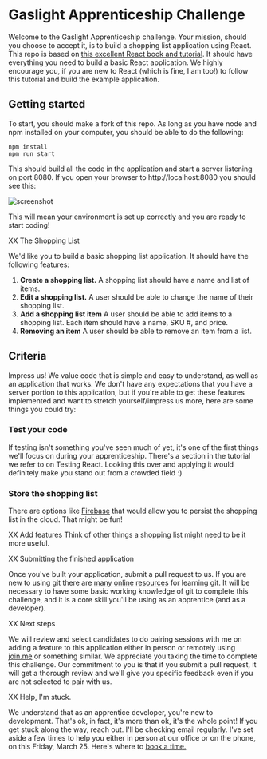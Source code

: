 # Gaslight Apprenticeship Challenge

Welcome to the Gaslight Apprenticeship challenge. Your mission, should you choose to accept
it, is to build a shopping list application using React. This repo is based on [this excellent React book and tutorial](http://survivejs.com/webpack_react/introduction/). It should have everything you need to build a basic React application. We highly encourage you, if you are new
to React (which is fine, I am too!) to follow this tutorial and build the example application.

## Getting started

To start, you should make a fork of this repo. As long as you have node and npm installed on your computer, you should be able to do the following:

```
npm install
npm run start
```

This should build all the code in the application and start a server listening on port 8080. If you open your browser to http://localhost:8080 you should see this:

![screenshot](screenshot.jpg)

This will mean your environment is set up correctly and you are ready to start coding!

XX The Shopping List

We'd like you to build a basic shopping list application. It should have the following features:

1. **Create a shopping list.**
A shopping list should have a name and list of items.
2. **Edit a shopping list.** A user should be able to change the name of their shopping list.
3. **Add a shopping list item** A user should be able to add items to a shopping list. Each item should have a name, SKU #, and price.
4. **Removing an item** A user should be able to remove an item from a list.

## Criteria

Impress us! We value code that is simple and easy to understand, as well as an application that works. We don't have any expectations that you have a server portion to this application, but if you're able to get these features implemented and want to stretch yourself/impress us more, here are some things you could try:

### Test your code
If testing isn't something you've seen much of yet, it's one of the first things we'll focus on during your apprenticeship. There's a section in the tutorial we refer to on Testing React. Looking this over and applying it would definitely make you stand out from a crowded field :)

### Store the shopping list
There are options like [Firebase](https://www.firebase.com/docs/web/libraries/react/) that would allow you to persist the shopping list in the cloud. That might be fun!

XX Add features
Think of other things a shopping list might need to be it more useful.

XX Submitting the finished application

Once you've built your application, submit a pull request to us. If you are new to using git there are [many](https://try.github.io/) [online](https://git-scm.com/documentation) [resources](http://gitimmersion.com/) for learning git. It will be necessary to have some basic working knowledge of git to complete this challenge, and it is a core skill you'll be using as an apprentice (and as a developer).

XX Next steps

We will review and select candidates to do pairing sessions with me on adding a feature to this application either in person or remotely using [join.me](https://www.join.me/) or something similar. We appreciate you taking the time to complete this challenge. Our commitment to you is that if you submit a pull request, it will get a thorough review and we'll give you specific feedback even if you are not selected to pair with us.

XX Help, I'm stuck.

We understand that as an apprentice developer, you're new to development. That's ok, in fact, it's more than ok, it's the whole point! If you get stuck along the way, reach out. I'll be checking email regularly. I've set aside a few times to help you either in person at our office or on the phone, on this Friday, March 25. Here's where to [book a time.](https://gaslight-apprenticeship.youcanbook.me/)
